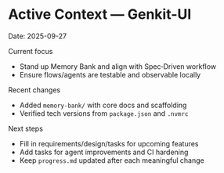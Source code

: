 # Active Context — Genkit-UI

Date: 2025-09-27

Current focus

- Stand up Memory Bank and align with Spec‑Driven workflow
- Ensure flows/agents are testable and observable locally

Recent changes

- Added `memory-bank/` with core docs and scaffolding
- Verified tech versions from `package.json` and `.nvmrc`

Next steps

- Fill in requirements/design/tasks for upcoming features
- Add tasks for agent improvements and CI hardening
- Keep `progress.md` updated after each meaningful change
